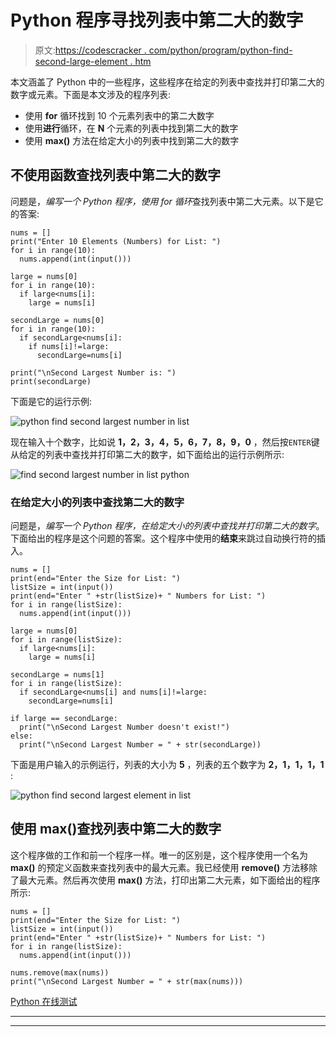 # Python 程序寻找列表中第二大的数字

> 原文:[https://codescracker . com/python/program/python-find-second-large-element . htm](https://codescracker.com/python/program/python-find-second-largest-element.htm)

本文涵盖了 Python 中的一些程序，这些程序在给定的列表中查找并打印第二大的数字或元素。下面是本文涉及的程序列表:

*   使用 **for** 循环找到 10 个元素列表中的第二大数字
*   使用**进行**循环，在 **N** 个元素的列表中找到第二大的数字
*   使用 **max()** 方法在给定大小的列表中找到第二大的数字

## 不使用函数查找列表中第二大的数字

问题是，*编写一个 Python 程序，使用 for 循环*查找列表中第二大元素。以下是它的答案:

```
nums = []
print("Enter 10 Elements (Numbers) for List: ")
for i in range(10):
  nums.append(int(input()))

large = nums[0]
for i in range(10):
  if large<nums[i]:
    large = nums[i]

secondLarge = nums[0]
for i in range(10):
  if secondLarge<nums[i]:
    if nums[i]!=large:
      secondLarge=nums[i]

print("\nSecond Largest Number is: ")
print(secondLarge)
```

下面是它的运行示例:

![python find second largest number in list](../Images/41873f9abc89770acb1e9c3880eb3dd1.png)

现在输入十个数字，比如说 **1，2，3，4，5，6，7，8，9，0** ，然后按`ENTER`键 从给定的列表中查找并打印第二大的数字，如下面给出的运行示例所示:

![find second largest number in list python](../Images/cf24eca68b78dba613a72c243a517a01.png)

### 在给定大小的列表中查找第二大的数字

问题是，*编写一个 Python 程序，在给定大小的列表中查找并打印第二大的数字*。 下面给出的程序是这个问题的答案。这个程序中使用的**结束**来跳过自动换行符的插入。

```
nums = []
print(end="Enter the Size for List: ")
listSize = int(input())
print(end="Enter " +str(listSize)+ " Numbers for List: ")
for i in range(listSize):
  nums.append(int(input()))

large = nums[0]
for i in range(listSize):
  if large<nums[i]:
    large = nums[i]

secondLarge = nums[1]
for i in range(listSize):
  if secondLarge<nums[i] and nums[i]!=large:
    secondLarge=nums[i]

if large == secondLarge:
  print("\nSecond Largest Number doesn't exist!")
else:
  print("\nSecond Largest Number = " + str(secondLarge))
```

下面是用户输入的示例运行，列表的大小为 **5** ，列表的五个数字为 **2，1，1，1，1** :

![python find second largest element in list](../Images/64230fe4f33cf0d969b60896e5085cad.png)

## 使用 max()查找列表中第二大的数字

这个程序做的工作和前一个程序一样。唯一的区别是，这个程序使用一个名为 **max()** 的预定义函数来查找列表中的最大元素。我已经使用 **remove()** 方法移除了最大元素。然后再次使用 **max()** 方法，打印出第二大元素，如下面给出的程序所示:

```
nums = []
print(end="Enter the Size for List: ")
listSize = int(input())
print(end="Enter " +str(listSize)+ " Numbers for List: ")
for i in range(listSize):
  nums.append(int(input()))

nums.remove(max(nums))
print("\nSecond Largest Number = " + str(max(nums)))
```

[Python 在线测试](/exam/showtest.php?subid=10)

* * *

* * *